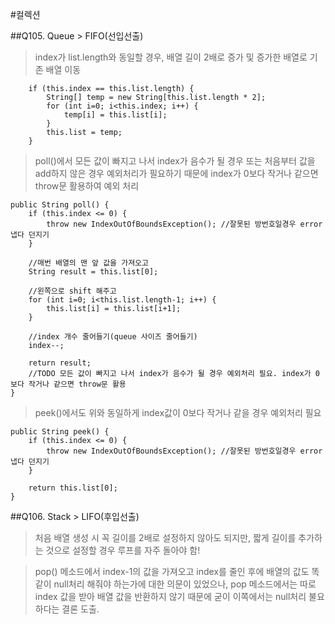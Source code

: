 #컬렉션

##Q105.
Queue > FIFO(선입선출)
> index가 list.length와 동일할 경우, 배열 길이 2배로 증가 및 증가한 배열로 기존 배열 이동
	
		if (this.index == this.list.length) {
			String[] temp = new String[this.list.length * 2];
			for (int i=0; i<this.index; i++) {
				temp[i] = this.list[i];
			}
			this.list = temp;
		}

> poll()에서 모든 값이 빠지고 나서 index가 음수가 될 경우 또는 처음부터 값을 add하지 않은 경우 예외처리가 필요하기 때문에 index가 0보다 작거나 같으면 throw문 활용하여 예외 처리
	
	public String poll() {
		if (this.index <= 0) {
			throw new IndexOutOfBoundsException(); //잘못된 방번호일경우 error 냅다 던지기
		}
		
		//매번 배열의 맨 앞 값을 가져오고
		String result = this.list[0];
		
		//왼쪽으로 shift 해주고
		for (int i=0; i<this.list.length-1; i++) {
			this.list[i] = this.list[i+1];
		}
		
		//index 개수 줄어들기(queue 사이즈 줄어들기)
		index--;
		
		return result;
		//TODO 모든 값이 빠지고 나서 index가 음수가 될 경우 예외처리 필요. index가 0보다 작거나 같으면 throw문 활용
	}

> peek()에서도 위와 동일하게 index값이 0보다 작거나 같을 경우 예외처리 필요
		
	public String peek() {
		if (this.index <= 0) {
			throw new IndexOutOfBoundsException(); //잘못된 방번호일경우 error 냅다 던지기
		}
		
		return this.list[0];
	}

##Q106.
Stack > LIFO(후입선출)
> 처음 배열 생성 시 꼭 길이를 2배로 설정하지 않아도 되지만, 짧게 길이를 추가하는 것으로 설정할 경우 루프를 자주 돌아야 함!

> pop() 메소드에서 index-1의 값을 가져오고 index를 줄인 후에 배열의 값도 똑같이 null처리 해줘야 하는가에 대한 의문이 있었으나, pop 메소드에서는 따로 index 값을 받아 배열 값을 반환하지 않기 때문에 굳이 이쪽에서는 null처리 불요하다는 결론 도출.


